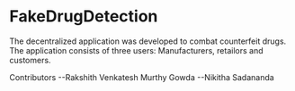 # FakeDrugDetection

The decentralized application was developed to combat counterfeit drugs. The application consists of three users: Manufacturers, retailors and customers.

Contributors
--Rakshith Venkatesh Murthy Gowda
--Nikitha Sadananda




